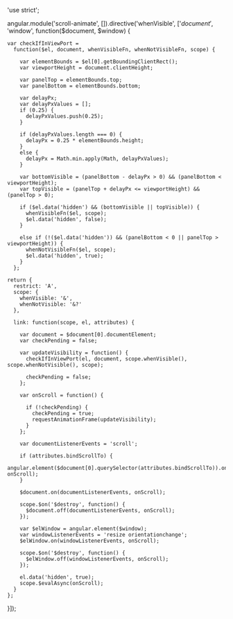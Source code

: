 'use strict';

angular.module('scroll-animate', []).directive('whenVisible', ['$document', '$window',
 function($document, $window) {

    var checkIfInViewPort =
      function($el, document, whenVisibleFn, whenNotVisibleFn, scope) {

        var elementBounds = $el[0].getBoundingClientRect();
        var viewportHeight = document.clientHeight;

        var panelTop = elementBounds.top;
        var panelBottom = elementBounds.bottom;

        var delayPx; 
        var delayPxValues = [];
        if (0.25) {
          delayPxValues.push(0.25);
        }
        
        if (delayPxValues.length === 0) {
          delayPx = 0.25 * elementBounds.height;
        }
        else {
          delayPx = Math.min.apply(Math, delayPxValues); 
        }

        var bottomVisible = (panelBottom - delayPx > 0) && (panelBottom < viewportHeight);
        var topVisible = (panelTop + delayPx <= viewportHeight) && (panelTop > 0);

        if ($el.data('hidden') && (bottomVisible || topVisible)) {
          whenVisibleFn($el, scope);
          $el.data('hidden', false);
        }

        else if (!($el.data('hidden')) && (panelBottom < 0 || panelTop > viewportHeight)) {
          whenNotVisibleFn($el, scope);
          $el.data('hidden', true);
        }
      };

    return {
      restrict: 'A',
      scope: {
        whenVisible: '&',
        whenNotVisible: '&?'
      },

      link: function(scope, el, attributes) {

        var document = $document[0].documentElement;
        var checkPending = false;

        var updateVisibility = function() {
          checkIfInViewPort(el, document, scope.whenVisible(), scope.whenNotVisible(), scope);

          checkPending = false;
        };

        var onScroll = function() {

          if (!checkPending) {
            checkPending = true;
            requestAnimationFrame(updateVisibility);
          }
        };

        var documentListenerEvents = 'scroll';

        if (attributes.bindScrollTo) {
          angular.element($document[0].querySelector(attributes.bindScrollTo)).on(documentListenerEvents, onScroll);
        }

        $document.on(documentListenerEvents, onScroll);

        scope.$on('$destroy', function() {
          $document.off(documentListenerEvents, onScroll);
        });

        var $elWindow = angular.element($window);
        var windowListenerEvents = 'resize orientationchange';
        $elWindow.on(windowListenerEvents, onScroll);

        scope.$on('$destroy', function() {
          $elWindow.off(windowListenerEvents, onScroll);
        });

        el.data('hidden', true);
        scope.$evalAsync(onScroll);
      }
    };
 }]);
